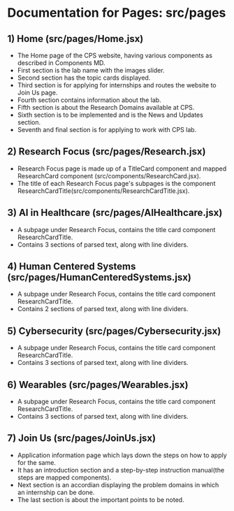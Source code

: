 # Documentation for Pages: src/pages

## 1) Home (src/pages/Home.jsx)

- The Home page of the CPS website, having various components as described in Components MD.
- First section is the lab name with the images slider.
- Second section has the topic cards displayed.
- Third section is for applying for internships and routes the website to Join Us page.
- Fourth section contains information about the lab.
- Fifth section is about the Research Domains available at CPS.
- Sixth section is to be implemented and is the News and Updates section.
- Seventh and final section is for applying to work with CPS lab.

## 2) Research Focus (src/pages/Research.jsx)

- Research Focus page is made up of a TitleCard component and mapped ResearchCard component (src/components/ResearchCard.jsx).
- The title of each Research Focus page's subpages is the component ResearchCardTitle(src/components/ResearchCardTitle.jsx).

## 3) AI in Healthcare (src/pages/AIHealthcare.jsx)

- A subpage under Research Focus, contains the title card component ResearchCardTitle.
- Contains 3 sections of parsed text, along with line dividers.

## 4) Human Centered Systems (src/pages/HumanCenteredSystems.jsx)

- A subpage under Research Focus, contains the title card component ResearchCardTitle.
- Contains 2 sections of parsed text, along with line dividers.

## 5) Cybersecurity (src/pages/Cybersecurity.jsx)

- A subpage under Research Focus, contains the title card component ResearchCardTitle.
- Contains 3 sections of parsed text, along with line dividers.

## 6) Wearables (src/pages/Wearables.jsx)

- A subpage under Research Focus, contains the title card component ResearchCardTitle.
- Contains 3 sections of parsed text, along with line dividers.

## 7) Join Us (src/pages/JoinUs.jsx)

- Application information page which lays down the steps on how to apply for the same.
- It has an introduction section and a step-by-step instruction manual(the steps are mapped components).
- Next section is an accordian displaying the problem domains in which an internship can be done.
- The last section is about the important points to be noted.

